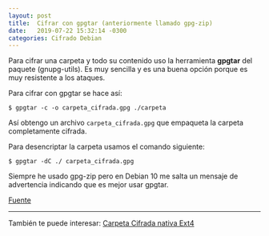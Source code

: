 ```yaml
---
layout: post
title:  Cifrar con gpgtar (anteriormente llamado gpg-zip)
date:   2019-07-22 15:32:14 -0300
categories: Cifrado Debian
---
```


Para cifrar una carpeta y todo su contenido uso la herramienta **gpgtar** del paquete (gnupg-utils). Es muy sencilla y es una buena opción porque es muy resistente a los ataques.

Para cifrar con gpgtar se hace así:

`$ gpgtar -c -o carpeta_cifrada.gpg ./carpeta`

Así obtengo un archivo `carpeta_cifrada.gpg` que empaqueta la carpeta completamente cifrada.

Para desencriptar la carpeta usamos el comando siguiente:

`$ gpgtar -dC ./ carpeta_cifrada.gpg`

Siempre he usado gpg-zip pero en Debian 10 me salta un mensaje de advertencia indicando que es mejor usar gpgtar.

[Fuente](http://www.taringa.net/posts/linux/18019134/Como-encriptar-carpetas-en-Linux-con-GPG.html)

___

También te puede interesar: [Carpeta Cifrada nativa Ext4](https://witopea.github.io/carpeta-cifrada-nativa-ext4/)